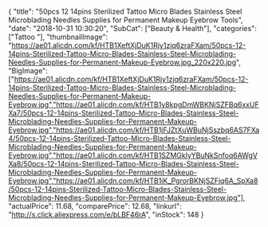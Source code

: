 {
	"title": "50pcs 12 14pins Sterilized Tattoo Micro Blades Stainless Steel Microblading Needles Supplies for Permanent Makeup Eyebrow Tools",
	"date": "2018-10-31 10:30:20",
	"SubCat": ["Beauty & Health"],
	"categories": ["Tattoo "],
	"thumbnailImage": "https://ae01.alicdn.com/kf/HTB1XeftXjDuK1Rjy1zjq6zraFXam/50pcs-12-14pins-Sterilized-Tattoo-Micro-Blades-Stainless-Steel-Microblading-Needles-Supplies-for-Permanent-Makeup-Eyebrow.jpg_220x220.jpg",
	"BigImage": ["https://ae01.alicdn.com/kf/HTB1XeftXjDuK1Rjy1zjq6zraFXam/50pcs-12-14pins-Sterilized-Tattoo-Micro-Blades-Stainless-Steel-Microblading-Needles-Supplies-for-Permanent-Makeup-Eyebrow.jpg","https://ae01.alicdn.com/kf/HTB1y8kpgDmWBKNjSZFBq6xxUFXa7/50pcs-12-14pins-Sterilized-Tattoo-Micro-Blades-Stainless-Steel-Microblading-Needles-Supplies-for-Permanent-Makeup-Eyebrow.jpg","https://ae01.alicdn.com/kf/HTB1jFJZtXuWBuNjSszbq6AS7FXa4/50pcs-12-14pins-Sterilized-Tattoo-Micro-Blades-Stainless-Steel-Microblading-Needles-Supplies-for-Permanent-Makeup-Eyebrow.jpg","https://ae01.alicdn.com/kf/HTB1SZMGkIyYBuNkSnfoq6AWgVXa8/50pcs-12-14pins-Sterilized-Tattoo-Micro-Blades-Stainless-Steel-Microblading-Needles-Supplies-for-Permanent-Makeup-Eyebrow.jpg","https://ae01.alicdn.com/kf/HTB1iK_PgrorBKNjSZFjq6A_SpXa8/50pcs-12-14pins-Sterilized-Tattoo-Micro-Blades-Stainless-Steel-Microblading-Needles-Supplies-for-Permanent-Makeup-Eyebrow.jpg"],
	"actualPrice": 11.68,
	"comparePrice": 12.68,
	"linkurl": "http://s.click.aliexpress.com/e/bLBF46rA",
	"inStock": 148
}
